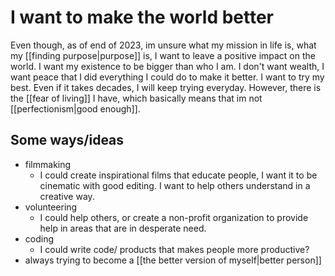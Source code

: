 # I want to make the world better

Even though, as of end of 2023, im unsure what my mission in life is, what my [[finding purpose|purpose]] is, I want to leave a positive impact on the world. I want my existence to be bigger than who I am. I don't want wealth, I want peace that I did everything I could do to make it better. I want to try my best. Even if it takes decades, I will keep trying everyday. However, there is the [[fear of living]] I have, which basically means that im not [[perfectionism|good enough]]. 

## Some ways/ideas
- filmmaking
	- I could create inspirational films that educate people, I want it to be cinematic with good editing. I want to help others understand in a creative way.
- volunteering
	- I could help others, or create a non-profit organization to provide help in areas that are in desperate need.
- coding
	- I could write code/ products that makes people more productive?
- always trying to become a [[the better version of myself|better person]]
